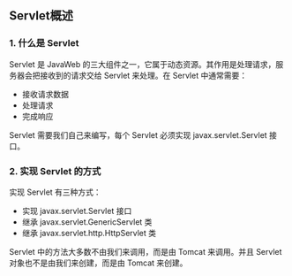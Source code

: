 ## Servlet概述
### 1. 什么是 Servlet
Servlet 是 JavaWeb 的三大组件之一，它属于动态资源。其作用是处理请求，服务器会把接收到的请求交给 Servlet 来处理。在 Servlet 中通常需要：

   * 接收请求数据
   * 处理请求
   * 完成响应

Servlet 需要我们自己来编写，每个 Servlet 必须实现 javax.servlet.Servlet 接口。
### 2. 实现 Servlet 的方式
实现 Servlet 有三种方式：

   * 实现 javax.servlet.Servlet 接口
   * 继承 javax.servlet.GenericServlet 类
   * 继承 javax.servlet.http.HttpServlet 类

Servlet 中的方法大多数不由我们来调用，而是由 Tomcat 来调用。并且 Servlet 对象也不是由我们来创建，而是由 Tomcat 来创建。 